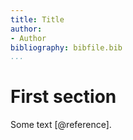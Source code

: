 ```yaml
---
title: Title
author:
- Author
bibliography: bibfile.bib
...
```


# First section

Some text [@reference].
